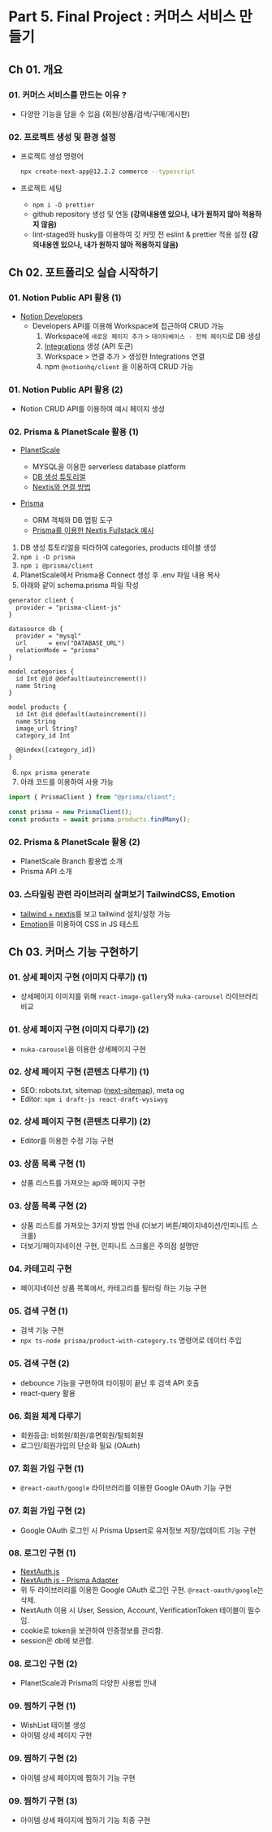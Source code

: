 # Part 5. Final Project : 커머스 서비스 만들기

## Ch 01. 개요

### 01. 커머스 서비스를 만드는 이유 ?

- 다양한 기능을 담을 수 있음 (회원/상품/검색/구매/게시판)

### 02. 프로젝트 생성 및 환경 설정

- 프로젝트 생성 명령어

  ```bash
  npx create-next-app@12.2.2 commerce --typescript
  ```

- 프로젝트 세팅
  - `npm i -D prettier`
  - github repository 생성 및 연동 **(강의내용엔 있으나, 내가 원하지 않아 적용하지 않음)**
  - lint-staged와 husky를 이용하여 깃 커밋 전 eslint & prettier 적용 설정 **(강의내용엔 있으나, 내가 원하지 않아 적용하지 않음)**

## Ch 02. 포트폴리오 실습 시작하기

### 01. Notion Public API 활용 (1)

- [Notion Developers](https://developers.notion.com/)
  - Developers API를 이용해 Workspace에 접근하여 CRUD 가능
    1. Workspace에 `새로운 페이지 추가` > `데이터베이스 - 전체 페이지`로 DB 생성
    2. [Integrations](https://www.notion.so/my-integrations) 생성 (API 토큰)
    3. Workspace > 연결 추가 > 생성한 Integrations 연결
    4. npm `@notionhq/client` 을 이용하여 CRUD 가능

### 01. Notion Public API 활용 (2)

- Notion CRUD API를 이용하여 예시 페이지 생성

### 02. Prisma & PlanetScale 활용 (1)

- [PlanetScale](https://planetscale.com)

  - MYSQL을 이용한 serverless database platform
  - [DB 생성 튜토리얼](https://docs.planetscale.com/docs/tutorials/planetscale-quick-start-guide)
  - [Nextjs와 연결 방법](https://docs.planetscale.com/docs/tutorials/connect-nextjs-app)

- [Prisma](https://www.prisma.io)
  - ORM 객체와 DB 맵핑 도구
  - [Prisma를 이용한 Nextjs Fullstack 예시](https://github.com/prisma/prisma-examples/tree/latest/typescript/rest-nextjs-api-routes)

1. DB 생성 튜토리얼을 따라하여 categories, products 테이블 생성
2. `npm i -D prisma`
3. `npm i @prisma/client`
4. PlanetScale에서 Prisma용 Connect 생성 후 .env 파일 내용 복사
5. 아래와 같이 schema.prisma 파일 작성

```prisma
generator client {
  provider = "prisma-client-js"
}

datasource db {
  provider = "mysql"
  url      = env("DATABASE_URL")
  relationMode = "prisma"
}

model categories {
  id Int @id @default(autoincrement())
  name String
}

model products {
  id Int @id @default(autoincrement())
  name String
  image_url String?
  category_id Int

  @@index([category_id])
}
```

6. `npx prisma generate`
7. 아래 코드를 이용하여 사용 가능

```javascript
import { PrismaClient } from "@prisma/client";

const prisma = new PrismaClient();
const products = await prisma.products.findMany();
```

### 02. Prisma & PlanetScale 활용 (2)

- PlanetScale Branch 활용법 소개
- Prisma API 소개

### 03. 스타일링 관련 라이브러리 살펴보기 TailwindCSS, Emotion

- [tailwind + nextjs](https://tailwindcss.com/docs/guides/nextjs)를 보고 tailwind 설치/설정 가능
- [Emotion](https://emotion.sh/docs/introduction)을 이용하여 CSS in JS 테스트

## Ch 03. 커머스 기능 구현하기

### 01. 상세 페이지 구현 (이미지 다루기) (1)

- 상세페이지 이미지를 위해 `react-image-gallery`와 `nuka-carousel` 라이브러리 비교

### 01. 상세 페이지 구현 (이미지 다루기) (2)

- `nuka-carousel`을 이용한 상세페이지 구현

### 02. 상세 페이지 구현 (콘텐츠 다루기) (1)

- SEO: robots.txt, sitemap ([next-sitemap](https://www.npmjs.com/package/next-sitemap)), meta og
- Editor: `npm i draft-js react-draft-wysiwyg`

### 02. 상세 페이지 구현 (콘텐츠 다루기) (2)

- Editor를 이용한 수정 기능 구현

### 03. 상품 목록 구현 (1)

- 상품 리스트를 가져오는 api와 페이지 구현

### 03. 상품 목록 구현 (2)

- 상품 리스트를 가져오는 3가지 방법 안내 (더보기 버튼/페이지네이션/인피니트 스크롤)
- 더보기/페이지네이션 구현, 인피니트 스크롤은 주의점 설명만

### 04. 카테고리 구현

- 페이지네이션 상품 목록에서, 카테고리를 필터링 하는 기능 구현

### 05. 검색 구현 (1)

- 검색 기능 구현
- `npx ts-node prisma/product-with-category.ts` 명령어로 데이터 주입

### 05. 검색 구현 (2)

- debounce 기능을 구현하여 타이핑이 끝난 후 검색 API 호출
- react-query 활용

### 06. 회원 체계 다루기

- 회원등급: 비회원/회원/휴면회원/탈퇴회원
- 로그인/회원가입의 단순화 필요 (OAuth)

### 07. 회원 가입 구현 (1)

- `@react-oauth/google` 라이브러리를 이용한 Google OAuth 기능 구현

### 07. 회원 가입 구현 (2)

- Google OAuth 로그인 시 Prisma Upsert로 유저정보 저장/업데이트 기능 구현

### 08. 로그인 구현 (1)

- [NextAuth.js](https://next-auth.js.org/)
- [NextAuth.js - Prisma Adapter](https://authjs.dev/reference/adapter/prisma)
- 위 두 라이브러리를 이용한 Google OAuth 로그인 구현. `@react-oauth/google`는 삭제.
- NextAuth 이용 시 User, Session, Account, VerificationToken 테이블이 필수임.
- cookie로 token을 보관하여 인증정보를 관리함.
- session은 db에 보관함.

### 08. 로그인 구현 (2)

- PlanetScale과 Prisma의 다양한 사용법 안내

### 09. 찜하기 구현 (1)

- WishList 테이블 생성
- 아이템 상세 페이지 구현

### 09. 찜하기 구현 (2)

- 아이템 상세 페이지에 찜하기 기능 구현

### 09. 찜하기 구현 (3)

- 아이템 상세 페이지에 찜하기 기능 최종 구현

